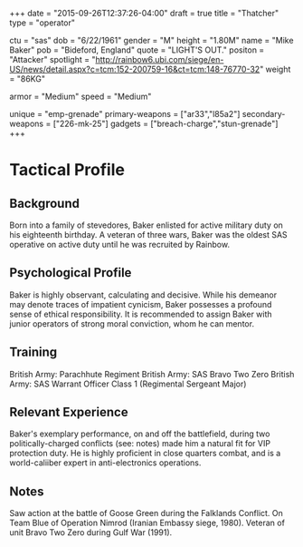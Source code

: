 +++
date = "2015-09-26T12:37:26-04:00"
draft = true
title = "Thatcher"
type = "operator"

ctu = "sas"
dob = "6/22/1961"
gender = "M"
height = "1.80M"
name = "Mike Baker"
pob = "Bideford, England"
quote = "LIGHT'S OUT."
positon = "Attacker"
spotlight = "http://rainbow6.ubi.com/siege/en-US/news/detail.aspx?c=tcm:152-200759-16&ct=tcm:148-76770-32"
weight = "86KG"

armor = "Medium"
speed = "Medium"

unique = "emp-grenade"
primary-weapons = ["ar33","l85a2"]
secondary-weapons = ["226-mk-25"]
gadgets = ["breach-charge","stun-grenade"]
+++

# Tactical Profile

## Background

Born into a family of stevedores, Baker enlisted for active military duty on his eighteenth birthday. A veteran of three wars, Baker was the oldest SAS operative on active duty until he was recruited by Rainbow.

## Psychological Profile

Baker is highly observant, calculating and decisive. While his demeanor may denote traces of impatient cynicism, Baker possesses a profound sense of ethical responsibility. It is recommended to assign Baker with junior operators of strong moral conviction, whom he can mentor.

## Training

British Army: Parachhute Regiment
British Army: SAS Bravo Two Zero
British Army: SAS Warrant Officer Class 1 (Regimental Sergeant Major)

## Relevant Experience

Baker's exemplary performance, on and off the battlefield, during two politically-charged conflicts (see: notes) made him a natural fit for VIP protection duty. He is highly proficient in close quarters combat, and is a world-caliiber expert in anti-electronics operations.

## Notes

Saw action at the battle of Goose Green during the Falklands Conflict.
On Team Blue of Operation Nimrod (Iranian Embassy siege, 1980).
Veteran of unit Bravo Two Zero during Gulf War (1991).
